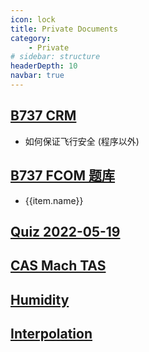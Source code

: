 ```yaml
---
icon: lock
title: Private Documents
category:
    - Private
# sidebar: structure
headerDepth: 10
navbar: true
---
```


<script setup lang='ts'>
/**
 * 保留数字前后的"0"
 * @param num 传入的数字
 * @param frontLength 小数点前保留多少个0，如果数字位数大于frontLength，则不考虑
 * @param aftLength 小数点后保留多少个0，如果小数点后精度已高于aftLenth，则不考虑
 * @returns 整理后的数字
 */
function k0s(
    num: number | string = "",
    frontLength: number,
    aftLength: number = 0
  ): string {
    let finalArr: string[] = []; // 最终连起来的数组
    const isMinus = +num < 0; // 是否为负数
    if (isMinus) {
      finalArr.unshift("-"); //如果是负数，在开头加上"-"
    }
    let absValue = isMinus ? -num : num; // 转换为绝对值
    let splitted: string[] = (absValue + "").split(".");
    const { length: lenFront } = splitted[0];
    // -----处理小数点以前部分
    frontLength = ~~Math.abs(frontLength);
    if (lenFront < frontLength) {
      let _0sBeforeValue: string = Array.from({ length: frontLength - lenFront })
        .map(() => "0")
        .join("");
      finalArr.push(_0sBeforeValue);
    }
    finalArr.push(splitted[0]);
    // -----处理小数点以后部分
    aftLength = ~~Math.abs(aftLength);
    if (aftLength || splitted[1]) {
      finalArr.push("."); // 如果要求了小数点或者本身有小数点
      let afterStr = splitted[1] || ""; // 后面的部分
      finalArr.push(afterStr);
      let _0sAfterValue: string = Array.from({
        length: aftLength - afterStr.length,
      })
        .map(() => "0")
        .join(""); // 所补充的0
      finalArr.push(_0sAfterValue); // 加上所补充的0
    }
    return finalArr.join("");
}
const withFront =  "/aviation-docs/private/737-FCOM/"
const fcomList=[
    {
        name: "前言",
        href: withFront + "A-0.html"
    },
    {
        name: "极限",
        href:  withFront + "A-Limits.html"
    }
]
for(let i = 1; i <= 15; i++) {
    fcomList.push({
        name: `第 ${i} 章`,
        href: `${withFront}FCOM-${k0s(i, 2)}.html`
    })
}
</script>

## [B737 CRM](./737-CRM/README.md)

-   如何保证飞行安全 (程序以外)

## [B737 FCOM 题库](./737-FCOM/A-0.md)

<nav class="table-of-contents">
    <ul  v-for="(item, i ) in fcomList" :key="i">
        <li>
            <a aria-current="page" :href="item.href" class="router-link-active router-link-exact-active">
                 {{item.name}}
            </a>
        </li>
    </ul>
</nav>

## [Quiz 2022-05-19](./Quiz/2022-05-19/README.md)

## [CAS Mach TAS](./Airspeeds.md)

## [Humidity](./Humidity.md)

## [Interpolation](./Interpolation.md)
